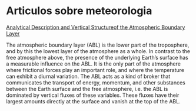# Articulos sobre meteorologia

[Analytical Description and Vertical Structureof the Atmospheric Boundary Layer](https://trello-attachments.s3.amazonaws.com/5ab18e5aaa7faea6d863748e/5ab18e5aaa7faea6d86374a0/x/c4dd6a9f0c0ae91955f186d9802b6953/ch02_Analytical_Atmospheric_Boundary_Layer.pdf)

The atmospheric boundary layer (ABL) is the lower part of the troposphere, and by 
this the lowest layer of the atmosphere as a whole. In contrast to the free atmosphere 
above, the presence of the underlying Earth’s surface has a measurable influence 
on the ABL. It is the only part of the atmosphere where frictional forces play an 
important role, and where the temperature can exhibit a diurnal variation. The ABL 
acts as a kind of broker that communicates the transport of energy, momentum, and 
other substances between the Earth surface and the free atmosphere, i.e. the ABL 
is dominated by vertical fluxes of these variables. These fluxes have their largest 
amounts directly at the surface and vanish at the top of the ABL.


